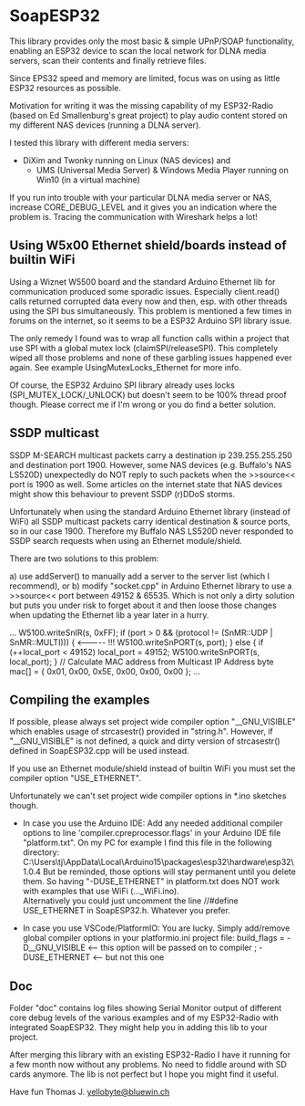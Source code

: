 # SoapESP32

This library provides only the most basic & simple UPnP/SOAP functionality, enabling an ESP32 device to scan the local network for DLNA media servers, scan their contents and finally retrieve files.

Since EPS32 speed and memory are limited, focus was on using as little ESP32 resources as possible.

Motivation for writing it was the missing capability of my ESP32-Radio (based on Ed Smallenburg's great project) to play audio content stored on my different NAS devices (running a DLNA server).

I tested this library with different media servers: 

  - DiXim and Twonky running on Linux (NAS devices) and 
	- UMS (Universal Media Server) & Windows Media Player running on Win10 (in a virtual machine)
	
If you run into trouble with your particular DLNA media server or NAS, increase CORE_DEBUG_LEVEL and it gives you an indication where the problem is. Tracing the communication with Wireshark helps a lot!

## Using W5x00 Ethernet shield/boards instead of builtin WiFi

Using a Wiznet W5500 board and the standard Arduino Ethernet lib for communication produced some sporadic issues. Especially client.read() calls returned corrupted data every now and then, esp. with other threads using the SPI bus simultaneously.
This problem is mentioned a few times in forums on the internet, so it seems to be a ESP32 Arduino SPI library issue.

The only remedy I found was to wrap all function calls within a project that use SPI with a global mutex lock (claimSPI/releaseSPI). This completely wiped all those problems and none of these garbling issues happened ever again. 
See example UsingMutexLocks_Ethernet for more info.

Of course, the ESP32 Arduino SPI library already uses locks (SPI_MUTEX_LOCK/_UNLOCK) but doesn't seem to be 100% thread proof though. Please correct me if I'm wrong or you do find a better solution.

## SSDP multicast

SSDP M-SEARCH multicast packets carry a destination ip 239.255.255.250 and destination port 1900.
However, some NAS devices (e.g. Buffalo's NAS LS520D) unexpectedly do NOT reply to such packets when the >>source<< port is 1900 as well. Some articles on the internet state that NAS devices might show this behaviour to prevent SSDP (r)DDoS storms.

Unfortunately when using the standard Arduino Ethernet library (instead of WiFi) all SSDP multicast packets carry identical destination & source ports, so in our case 1900. Therefore my Buffalo NAS LS520D never responded to SSDP search requests when using an Ethernet module/shield.

There are two solutions to this problem:

a) use addServer() to manually add a server to the server list (which I recommend), or
b) modify "socket.cpp" in Arduino Ethernet library to use a >>source<< port between 49152 & 65535. 
   Which is not only a dirty solution but puts you under risk to forget about it and then loose those changes when updating the Ethernet lib a year later in a hurry.

  ...
	W5100.writeSnIR(s, 0xFF);
	if (port > 0 && (protocol != (SnMR::UDP | SnMR::MULTI))) {	<----- !!!
		W5100.writeSnPORT(s, port);
	} else {
		if (++local_port < 49152) local_port = 49152;
		W5100.writeSnPORT(s, local_port);
	}
	// Calculate MAC address from Multicast IP Address
  byte mac[] = {  0x01, 0x00, 0x5E, 0x00, 0x00, 0x00 };
  ...

## Compiling the examples

If possible, please always set project wide compiler option "__GNU_VISIBLE" which enables usage of strcasestr() provided in "string.h". 
However, if "__GNU_VISIBLE" is not defined, a quick and dirty version of strcasestr() defined in SoapESP32.cpp will be used instead.

If you use an Ethernet module/shield instead of builtin WiFi you must set the compiler option "USE_ETHERNET".

Unfortunately we can't set project wide compiler options in *.ino sketches though. 

- In case you use the Arduino IDE:
Add any needed additional compiler options to line 'compiler.cpreprocessor.flags' in your Arduino IDE file "platform.txt". On my PC for example I find this file in the following directory:
	C:\Users\tj\AppData\Local\Arduino15\packages\esp32\hardware\esp32\1.0.4
But be reminded, those options will stay permanent until you delete them. So having "-DUSE_ETHERNET" in platform.txt does NOT work with examples that use WiFi (..._WiFi.ino).	
Alternatively you could just uncomment the line //#define USE_ETHERNET in SoapESP32.h. Whatever you prefer.

- In case you use VSCode/PlatformIO:
You are lucky. Simply add/remove global compiler options in your platformio.ini project file:
build_flags = 
  -D__GNU_VISIBLE				<-- this option will be passed on to compiler
;  -DUSE_ETHERNET       <-- but not this one
	
## Doc 

Folder "doc" contains log files showing Serial Monitor output of different core debug levels of the various examples and of my ESP32-Radio with integrated SoapESP32. They might help you in adding this lib to your project.
		
After merging this library with an existing ESP32-Radio I have it running for a few month now without any problems. No need to fiddle around with SD cards anymore.
The lib is not perfect but I hope you might find it useful.

Have fun
Thomas J. <yellobyte@bluewin.ch>